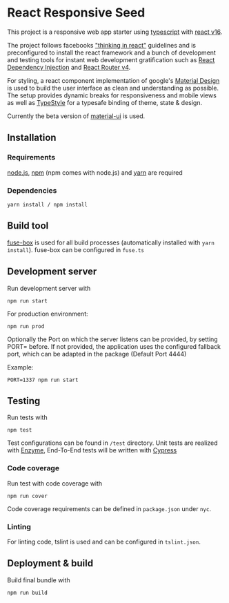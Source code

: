# React Responsive Seed

This project is a responsive web app starter using [typescript](http://www.typescriptlang.org/) with [react v16](https://github.com/facebook/react/releases).

The project follows facebooks ["thinking in react"](https://reactjs.org/docs/thinking-in-react.html)
guidelines and is preconfigured to install the react framework and a bunch of development and testing
tools for instant web development gratification such as [React Dependency Injection](https://github.com/RobinBuschmann/react.di) and [React Router v4](https://github.com/ReactTraining/react-router).

For styling, a react component implementation of google's [Material Design](https://material.io/) is used
to build the user interface as clean and understanding as possible. The setup provides dynamic breaks for responsiveness and mobile views
as well as [TypeStyle](https://github.com/typestyle/typestyle) for a typesafe binding of theme, state & design.

Currently the beta version of [material-ui](https://material-ui-next.com/) is used.

## Installation

### Requirements
[node.js](https://nodejs.org/en/), [npm](https://www.npmjs.com/) 
(npm comes with node.js) and [yarn](https://yarnpkg.com/en/docs/install) 
are required

### Dependencies
````shell
yarn install / npm install
````

## Build tool
[fuse-box](http://fuse-box.org/) is used for all build processes 
(automatically installed with `yarn install`). 
fuse-box can be configured in `fuse.ts`

## Development server
Run development server with

````shell
npm run start
````
For production environment:

````shell
npm run prod
````

Optionally the Port on which the server listens can be provided,
by setting PORT=<port> before. If not provided,
the application uses the configured fallback port, which can be adapted in the package (Default Port 4444)

Example:

````shell
PORT=1337 npm run start
````

## Testing
Run tests with

````shell
npm test
````

Test configurations can be found in `/test` directory. Unit tests are realized with [Enzyme](http://airbnb.io/enzyme/),
End-To-End tests will be written with [Cypress](https://www.cypress.io/)

### Code coverage
Run test with code coverage with

````shell
npm run cover
````

Code coverage requirements can be defined in `package.json` under `nyc`.

### Linting
For linting code,  tslint is used and can be configured in `tslint.json`.

## Deployment & build
Build final bundle with
````shell
npm run build
````
